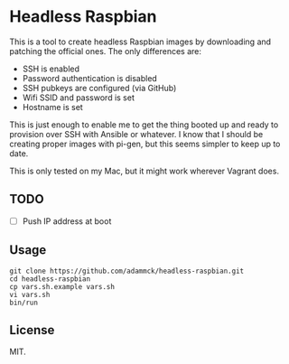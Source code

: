 # Headless Raspbian

This is a tool to create headless Raspbian images by downloading and patching
the official ones. The only differences are:

* SSH is enabled
* Password authentication is disabled
* SSH pubkeys are configured (via GitHub)
* Wifi SSID and password is set
* Hostname is set

This is just enough to enable me to get the thing booted up and ready to
provision over SSH with Ansible or whatever. I know that I should be creating
proper images with pi-gen, but this seems simpler to keep up to date.

This is only tested on my Mac, but it might work wherever Vagrant does.

## TODO

- [ ] Push IP address at boot

## Usage

    git clone https://github.com/adammck/headless-raspbian.git
    cd headless-raspbian
    cp vars.sh.example vars.sh
    vi vars.sh
    bin/run

## License

MIT.
